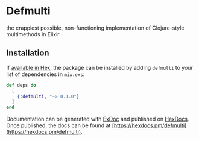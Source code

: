 # Defmulti

the crappiest possible, non-functioning implementation of Clojure-style multimethods in Elixir

## Installation

If [available in Hex](https://hex.pm/docs/publish), the package can be installed
by adding `defmulti` to your list of dependencies in `mix.exs`:

```elixir
def deps do
  [
    {:defmulti, "~> 0.1.0"}
  ]
end
```

Documentation can be generated with [ExDoc](https://github.com/elixir-lang/ex_doc)
and published on [HexDocs](https://hexdocs.pm). Once published, the docs can
be found at [https://hexdocs.pm/defmulti](https://hexdocs.pm/defmulti).

